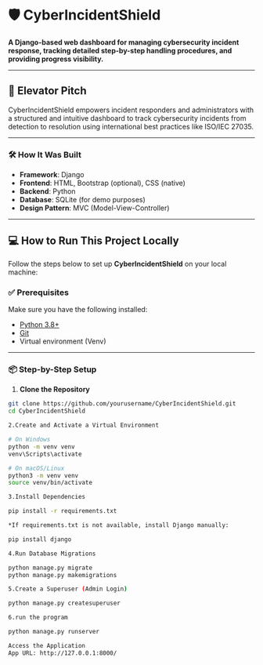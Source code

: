 # 🛡️ CyberIncidentShield

**A Django-based web dashboard for managing cybersecurity incident response, tracking detailed step-by-step handling procedures, and providing progress visibility.**

---

## 📌 Elevator Pitch

CyberIncidentShield empowers incident responders and administrators with a structured and intuitive dashboard to track cybersecurity incidents from detection to resolution using international best practices like ISO/IEC 27035.

---
 

### 🛠️ How It Was Built
- **Framework**: Django
- **Frontend**: HTML, Bootstrap (optional), CSS (native)
- **Backend**: Python
- **Database**: SQLite (for demo purposes)
- **Design Pattern**: MVC (Model-View-Controller)

---

## 💻 How to Run This Project Locally

Follow the steps below to set up **CyberIncidentShield** on your local machine:

### ✅ Prerequisites

Make sure you have the following installed:

- [Python 3.8+](https://www.python.org/downloads/)
- [Git](https://git-scm.com/)
- Virtual environment (Venv) 

---

### 📦 Step-by-Step Setup

1. **Clone the Repository**
```bash
git clone https://github.com/yourusername/CyberIncidentShield.git
cd CyberIncidentShield

2.Create and Activate a Virtual Environment

# On Windows
python -m venv venv
venv\Scripts\activate

# On macOS/Linux
python3 -m venv venv
source venv/bin/activate

3.Install Dependencies

pip install -r requirements.txt

*If requirements.txt is not available, install Django manually:

pip install django

4.Run Database Migrations

python manage.py migrate
python manage.py makemigrations

5.Create a Superuser (Admin Login)

python manage.py createsuperuser

6.run the program

python manage.py runserver

Access the Application
App URL: http://127.0.0.1:8000/
